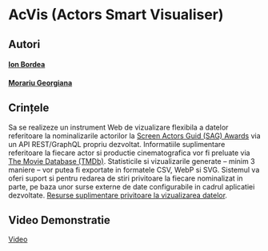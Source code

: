 # AcVis (Actors Smart Visualiser)

## Autori
#### [Ion Bordea](https://github.com/JohnBordea)
#### [Morariu Georgiana](https://github.com/georgianamorariu)

## Crințele
Sa se realizeze un instrument Web de vizualizare flexibila a datelor referitoare la nominalizarile actorilor la [Screen Actors Guid (SAG) Awards](https://www.kaggle.com/datasets/unanimad/screen-actors-guild-awards/data) via un API REST/GraphQL propriu dezvoltat. Informatiile suplimentare referitoare la fiecare actor si productie cinematografica vor fi preluate via [The Movie Database (TMDb)](https://developer.themoviedb.org/docs/getting-started). Statisticile si vizualizarile generate – minim 3 maniere – vor putea fi exportate in formatele CSV, WebP si SVG. Sistemul va oferi suport si pentru redarea de stiri privitoare la fiecare nominalizat in parte, pe baza unor surse externe de date configurabile in cadrul aplicatiei dezvoltate. [Resurse suplimentare privitoare la vizualizarea datelor](https://profs.info.uaic.ro/~andrei.panu/courses/hci/presentations/hci08-DataVisualization.pdf). 

## Video Demonstratie
[Video](https://youtu.be/b8cIbhW7ZhY)
